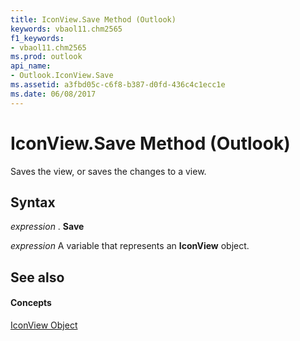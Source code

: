 ```yaml
---
title: IconView.Save Method (Outlook)
keywords: vbaol11.chm2565
f1_keywords:
- vbaol11.chm2565
ms.prod: outlook
api_name:
- Outlook.IconView.Save
ms.assetid: a3fbd05c-c6f8-b387-d0fd-436c4c1ecc1e
ms.date: 06/08/2017
---
```



# IconView.Save Method (Outlook)

Saves the view, or saves the changes to a view.


## Syntax

 _expression_ . **Save**

 _expression_ A variable that represents an **IconView** object.


## See also


#### Concepts


[IconView Object](Outlook.IconView.md)

